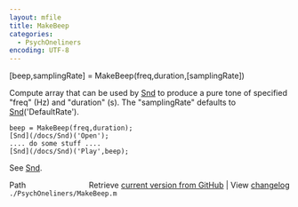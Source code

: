 ```yaml
---
layout: mfile
title: MakeBeep
categories:
  - PsychOneliners
encoding: UTF-8
---
```


[beep,samplingRate] = MakeBeep(freq,duration,[samplingRate])

Compute array that can be used by [Snd](/docs/Snd) to produce a pure tone of specified
"freq" (Hz) and "duration" (s). The "samplingRate" defaults to
[Snd](/docs/Snd)('DefaultRate').

    beep = MakeBeep(freq,duration);
    [Snd](/docs/Snd)('Open');
    .... do some stuff ....
    [Snd](/docs/Snd)('Play',beep);

See [Snd](/docs/Snd).


<div class="code_header" style="text-align:right;">
  <span style="float:left;">Path&nbsp;&nbsp;</span> <span class="counter">Retrieve <a href=
  "https://raw.github.com/Psychtoolbox-3/Psychtoolbox-3/beta/./PsychOneliners/MakeBeep.m">current version from GitHub</a> | View <a href=
  "https://github.com/Psychtoolbox-3/Psychtoolbox-3/commits/beta/./PsychOneliners/MakeBeep.m">changelog</a></span>
</div>
<div class="code">
  <code>./PsychOneliners/MakeBeep.m</code>
</div>
